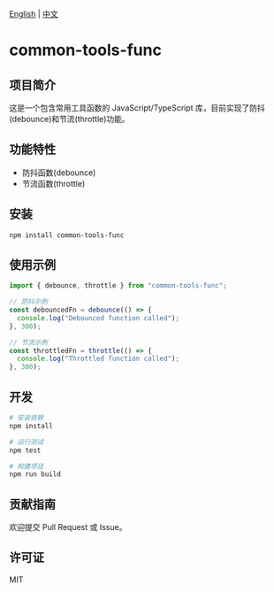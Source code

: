 [English](./README_EN.md) | [中文](./README.md)

# common-tools-func

## 项目简介

这是一个包含常用工具函数的 JavaScript/TypeScript 库，目前实现了防抖(debounce)和节流(throttle)功能。

## 功能特性

- 防抖函数(debounce)
- 节流函数(throttle)

## 安装

```bash
npm install common-tools-func
```

## 使用示例

```typescript
import { debounce, throttle } from "common-tools-func";

// 防抖示例
const debouncedFn = debounce(() => {
  console.log("Debounced function called");
}, 300);

// 节流示例
const throttledFn = throttle(() => {
  console.log("Throttled function called");
}, 300);
```

## 开发

```bash
# 安装依赖
npm install

# 运行测试
npm test

# 构建项目
npm run build
```

## 贡献指南

欢迎提交 Pull Request 或 Issue。

## 许可证

MIT
